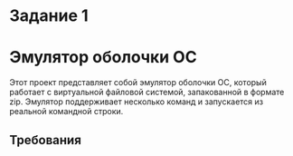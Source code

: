 # Задание 1
# Эмулятор оболочки ОС
Этот проект представляет собой эмулятор оболочки ОС, который работает с виртуальной файловой системой, запакованной в формате zip. Эмулятор поддерживает несколько команд и запускается из реальной командной строки.
## Требования
